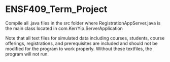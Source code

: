 # ENSF409_Term_Project

Compile all .java files in the src folder where RegistrationAppServer.java is the main class located in com.KerrYip.ServerApplication

Note that all text files for simulated data including courses, students, course offerings, registrations, and prerequisites are included and should not be modified for the program to work properly. Without these textfiles, the program will not run. 
